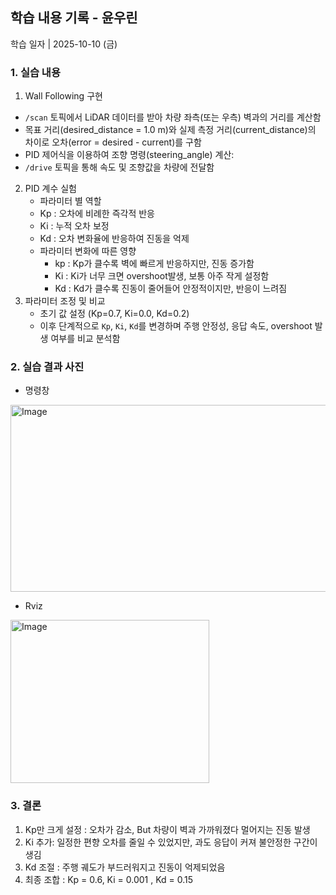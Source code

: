 ## 학습 내용 기록 - 윤우린

학습 일자 | 2025-10-10 (금)

### 1. 실습 내용
1) Wall Following 구현
- `/scan` 토픽에서 LiDAR 데이터를 받아 차량 좌측(또는 우측) 벽과의 거리를 계산함
- 목표 거리(desired_distance = 1.0 m)와 실제 측정 거리(current_distance)의 차이로 오차(error = desired - current)를 구함
- PID 제어식을 이용하여 조향 명령(steering_angle) 계산:
- `/drive` 토픽을 통해 속도 및 조향값을 차량에 전달함
2) PID 계수 실험
      - 파라미터 별 역할
      - Kp : 오차에 비례한 즉각적 반응
      - Ki : 누적 오차 보정
      - Kd : 오차 변화율에 반응하여 진동을 억제
    - 파라미터 변화에 따른 영향
      - kp : Kp가 클수록 벽에 빠르게 반응하지만, 진동 증가함
      - Ki : Ki가 너무 크면 overshoot발생, 보통 아주 작게 설정함
      - Kd : Kd가 클수록 진동이 줄어들어 안정적이지만, 반응이 느려짐
3) 파라미터 조정 및 비교
    - 초기 값 설정 (Kp=0.7, Ki=0.0, Kd=0.2)
    - 이후 단계적으로 `Kp`, `Ki`, `Kd`를 변경하며 주행 안정성, 응답 속도, overshoot 발생 여부를 비교 분석함
      
### 2. 실습 결과 사진
- 명령창
<img width="799" height="299" alt="Image" src="https://github.com/user-attachments/assets/50293731-0f88-48b2-8aed-06fc7a3ec97b" />

- Rviz 
<img width="318" height="261" alt="Image" src="https://github.com/user-attachments/assets/fe429007-79ef-4927-aeb7-544604d91c63" />

### 3. 결론
1) Kp만 크게 설정 : 오차가 감소, But 차량이 벽과 가까워졌다 멀어지는 진동 발생
2) Ki 추가: 일정한 편향 오차를 줄일 수 있었지만, 과도 응답이 커져 불안정한 구간이 생김
3) Kd 조절 : 주행 궤도가 부드러워지고 진동이 억제되었음
4) 최종 조합 : Kp = 0.6, Ki = 0.001 , Kd = 0.15


